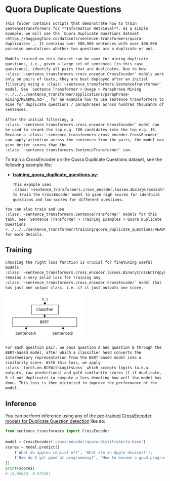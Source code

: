 # Quora Duplicate Questions
```{eval-rst}
This folder contains scripts that demonstrate how to train SentenceTransformers for **Information Retrieval**. As a simple example, we will use the `Quora Duplicate Questions dataset <https://huggingface.co/datasets/sentence-transformers/quora-duplicates>`_. It contains over 500,000 sentences with over 400,000 pairwise annotations whether two questions are a duplicate or not.

Models trained on this dataset can be used for mining duplicate questions, i.e., given a large set of sentences (in this case questions), identify all pairs that are duplicates. Due to how :class:`~sentence_transformers.cross_encoder.CrossEncoder` models work only on pairs of texts, they are best deployed after an initial filtering using a :class:`~sentence_transformers.SentenceTransformer` model. See `Sentence Transformer > Usage > Paraphrase Mining <../../../sentence_transformer/applications/paraphrase-mining/README.md>`_ for an example how to use sentence transformers to mine for duplicate questions / paraphrases across hundred thousands of sentences.

After the initial filtering, a :class:`~sentence_transformers.cross_encoder.CrossEncoder` model can be used to rerank the top e.g. 100 candidates into the top e.g. 10. Because a :class:`~sentence_transformers.cross_encoder.CrossEncoder` can apply attention across the sentences from the pairs, the model can give better scores than the :class:`~sentence_transformers.SentenceTransformer` can.
```

To train a CrossEncoder on the Quora Duplicate Questions dataset, see the following example file:
* **[training_quora_duplicate_questions.py](training_quora_duplicate_questions.py)**:
    ```{eval-rst}
    This example uses :class:`~sentence_transformers.cross_encoder.losses.BinaryCrossEntropyLoss` to train the CrossEncoder model to give high scores for identical questions and low scores for different questions.
    ```

```{eval-rst}
You can also train and use :class:`~sentence_transformers.SentenceTransformer` models for this task. See `Sentence Transformer > Training Examples > Quora Duplicate Questions <../../../sentence_transformer/training/quora_duplicate_questions/README.html>`_ for more details.
```

## Training

```{eval-rst}
Choosing the right loss function is crucial for finetuning useful models. :class:`~sentence_transformers.cross_encoder.losses.BinaryCrossEntropyLoss` remains a very solid loss for training any :class:`~sentence_transformers.cross_encoder.CrossEncoder` model that has just one output class, i.e. if it just outputs one score.
```

<img src="https://raw.githubusercontent.com/UKPLab/sentence-transformers/master/docs/img/CrossEncoder.png" alt="CrossEncoder architecture" width="250"/>

```{eval-rst}
For each question pair, we pass question A and question B through the BERT-based model, after which a classifier head converts the intermediary representation from the BERT-based model into a similarity score. With this loss, we apply :class:`torch.nn.BCEWithLogitsLoss` which accepts logits (a.k.a. outputs, raw predictions) and gold similarity scores (1 if duplicate, 0 if not duplicate) to compute a loss denoting how well the model has done. This loss is then minimized to improve the performance of the model.
```


## Inference

You can perform inference using any of the [pre-trained CrossEncoder models for Duplicate Question detection](../../../../docs/cross_encoder/pretrained_models.md#quora-duplicate-questions) like so:

```python
from sentence_transformers import CrossEncoder

model = CrossEncoder('cross-encoder/quora-distilroberta-base')
scores = model.predict([
    ('What do apples consist of?', 'What are in Apple devices?'),
    ('How do I get good at programming?', 'How to become a good programmer?')
])
print(scores)
# [0.00056, 0.97536]
```